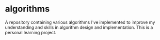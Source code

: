 # algorithms
A repository containing various algorithms I've implemented to improve my understanding and skills in algorithm design and implementation.  This is a personal learning project.
